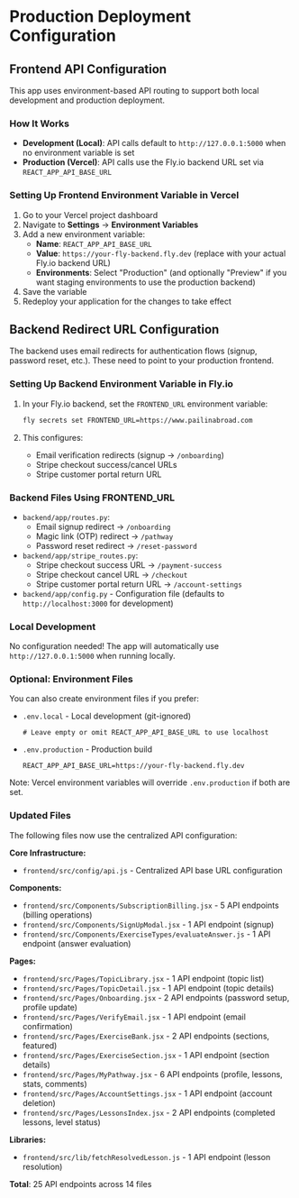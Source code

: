 # Production Deployment Configuration

## Frontend API Configuration

This app uses environment-based API routing to support both local development and production deployment.

### How It Works

- **Development (Local)**: API calls default to `http://127.0.0.1:5000` when no environment variable is set
- **Production (Vercel)**: API calls use the Fly.io backend URL set via `REACT_APP_API_BASE_URL`

### Setting Up Frontend Environment Variable in Vercel

1. Go to your Vercel project dashboard
2. Navigate to **Settings** → **Environment Variables**
3. Add a new environment variable:
   - **Name**: `REACT_APP_API_BASE_URL`
   - **Value**: `https://your-fly-backend.fly.dev` (replace with your actual Fly.io backend URL)
   - **Environments**: Select "Production" (and optionally "Preview" if you want staging environments to use the production backend)
4. Save the variable
5. Redeploy your application for the changes to take effect

## Backend Redirect URL Configuration

The backend uses email redirects for authentication flows (signup, password reset, etc.). These need to point to your production frontend.

### Setting Up Backend Environment Variable in Fly.io

1. In your Fly.io backend, set the `FRONTEND_URL` environment variable:
   ```bash
   fly secrets set FRONTEND_URL=https://www.pailinabroad.com
   ```

2. This configures:
   - Email verification redirects (signup → `/onboarding`)
   - Stripe checkout success/cancel URLs
   - Stripe customer portal return URL

### Backend Files Using FRONTEND_URL

- `backend/app/routes.py`:
  - Email signup redirect → `/onboarding`
  - Magic link (OTP) redirect → `/pathway`
  - Password reset redirect → `/reset-password`
- `backend/app/stripe_routes.py`:
  - Stripe checkout success URL → `/payment-success`
  - Stripe checkout cancel URL → `/checkout`
  - Stripe customer portal return URL → `/account-settings`
- `backend/app/config.py` - Configuration file (defaults to `http://localhost:3000` for development)

### Local Development

No configuration needed! The app will automatically use `http://127.0.0.1:5000` when running locally.

### Optional: Environment Files

You can also create environment files if you prefer:

- `.env.local` - Local development (git-ignored)
  ```
  # Leave empty or omit REACT_APP_API_BASE_URL to use localhost
  ```

- `.env.production` - Production build
  ```
  REACT_APP_API_BASE_URL=https://your-fly-backend.fly.dev
  ```

Note: Vercel environment variables will override `.env.production` if both are set.

### Updated Files

The following files now use the centralized API configuration:

**Core Infrastructure:**
- `frontend/src/config/api.js` - Centralized API base URL configuration

**Components:**
- `frontend/src/Components/SubscriptionBilling.jsx` - 5 API endpoints (billing operations)
- `frontend/src/Components/SignUpModal.jsx` - 1 API endpoint (signup)
- `frontend/src/Components/ExerciseTypes/evaluateAnswer.js` - 1 API endpoint (answer evaluation)

**Pages:**
- `frontend/src/Pages/TopicLibrary.jsx` - 1 API endpoint (topic list)
- `frontend/src/Pages/TopicDetail.jsx` - 1 API endpoint (topic details)
- `frontend/src/Pages/Onboarding.jsx` - 2 API endpoints (password setup, profile update)
- `frontend/src/Pages/VerifyEmail.jsx` - 1 API endpoint (email confirmation)
- `frontend/src/Pages/ExerciseBank.jsx` - 2 API endpoints (sections, featured)
- `frontend/src/Pages/ExerciseSection.jsx` - 1 API endpoint (section details)
- `frontend/src/Pages/MyPathway.jsx` - 6 API endpoints (profile, lessons, stats, comments)
- `frontend/src/Pages/AccountSettings.jsx` - 1 API endpoint (account deletion)
- `frontend/src/Pages/LessonsIndex.jsx` - 2 API endpoints (completed lessons, level status)

**Libraries:**
- `frontend/src/lib/fetchResolvedLesson.js` - 1 API endpoint (lesson resolution)

**Total**: 25 API endpoints across 14 files
